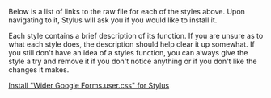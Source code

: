 Below is a list of links to the raw file for each of the styles above. Upon navigating to it, Stylus will ask you if you would like to install it.  

Each style contains a brief description of its function. If you are unsure as to what each style does, the description should help clear it up somewhat. If you still don't have an idea of a styles function, you can always give the style a try and remove it if you don't notice anything or if you don't like the changes it makes.  

[Install "Wider Google Forms.user.css" for Stylus](https://raw.githubusercontent.com/Neop0litan/CSS-Tweaks/main/Stylus/google.com/Wider%20Google%20Forms.user.css)  
